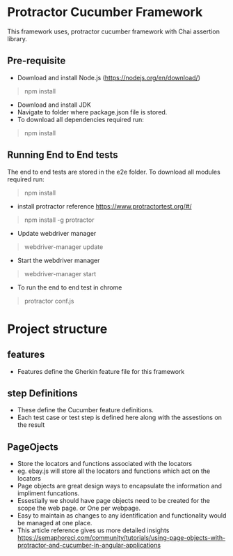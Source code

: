 # Protractor Cucumber Framework 

This framework uses, protractor cucumber framework with Chai assertion library.


## Pre-requisite

- Download and install Node.js (https://nodejs.org/en/download/)
> npm install 
- Download and install JDK
- Navigate to folder where package.json file is stored.
- To download all dependencies required run:
> npm install
> 

## Running End to End tests

The end to end tests are stored in the e2e folder. To download all modules required run:
> npm install

- install protractor reference https://www.protractortest.org/#/

>npm install -g protractor

- Update webdriver manager 
>webdriver-manager update

- Start the webdriver manager 
> webdriver-manager start


- To run the end to end test in chrome
> protractor conf.js

# Project structure
## features 
- Features define the Gherkin feature file for this framework

## step Definitions
- These define the Cucumber feature definitions.
- Each test case or test step is defined here along with the assestions on the result

## PageOjects 
- Store the locators and functions associated with the locators 
- eg. ebay.js will store all the locators and functions which act on the locators
- Page objects are great design ways to encapsulate the information and impliment funcations. 
- Essestially we should have page objects need to be created for the scope the web page. or One per webpage. 
- Easy to maintain as changes to any identification and functionality would be managed at one place.
- This article reference gives us more detailed insights https://semaphoreci.com/community/tutorials/using-page-objects-with-protractor-and-cucumber-in-angular-applications






